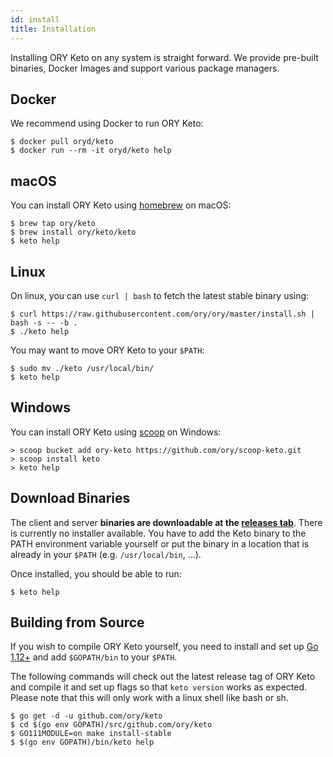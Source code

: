 ```yaml
---
id: install
title: Installation
---
```


Installing ORY Keto on any system is straight forward. We provide pre-built binaries, Docker Images and support
various package managers.

## Docker

We recommend using Docker to run ORY Keto:

```shell
$ docker pull oryd/keto
$ docker run --rm -it oryd/keto help
```

## macOS

You can install ORY Keto using [homebrew](https://brew.sh/) on macOS:

```shell
$ brew tap ory/keto
$ brew install ory/keto/keto
$ keto help
```

## Linux

On linux, you can use `curl | bash` to fetch the latest stable binary using:

```shell
$ curl https://raw.githubusercontent.com/ory/ory/master/install.sh | bash -s -- -b .
$ ./keto help
```

You may want to move ORY Keto to your `$PATH`:

```shell
$ sudo mv ./keto /usr/local/bin/
$ keto help
```

## Windows

You can install ORY Keto using [scoop](https://scoop.sh) on Windows:

```shell
> scoop bucket add ory-keto https://github.com/ory/scoop-keto.git
> scoop install keto
> keto help
```

## Download Binaries

The client and server **binaries are downloadable at the [releases tab](https://github.com/ory/keto/releases)**.
There is currently no installer available. You have to add the Keto binary to the PATH environment variable yourself or put
the binary in a location that is already in your `$PATH` (e.g. `/usr/local/bin`, ...).

Once installed, you should be able to run:

```shell
$ keto help
```

## Building from Source

If you wish to compile ORY Keto yourself, you need to install and set up [Go 1.12+](https://golang.org/) and add `$GOPATH/bin`
to your `$PATH`.

The following commands will check out the latest release tag of ORY Keto and compile it and set up flags so that `keto version`
works as expected. Please note that this will only work with a linux shell like bash or sh.

```shell
$ go get -d -u github.com/ory/keto
$ cd $(go env GOPATH)/src/github.com/ory/keto
$ GO111MODULE=on make install-stable
$ $(go env GOPATH)/bin/keto help
```
